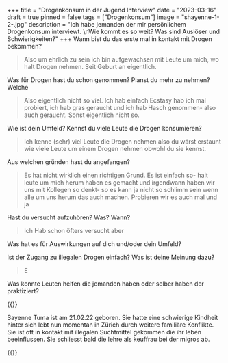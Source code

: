 +++
title = "Drogenkonsum in der Jugend Interview"
date = "2023-03-16"
draft = true
pinned = false
tags = ["Drogenkonsum"]
image = "shayenne-1-2-.jpg"
description = "Ich habe jemanden der mir persönlichem Drogenkonsum interviewt. \nWie kommt es so weit? Was sind Auslöser und Schwierigkeiten?"
+++
Wann bist du das erste mal in kontakt mit Drogen bekommen?

> Also um ehrlich zu sein ich bin aufgewachsen mit Leute um mich, wo halt Drogen nehmen. Seit Geburt an eigentlich.

Was für Drogen hast du schon genommen? Planst du mehr zu nehmen? Welche

> Also eigentlich nicht so viel. Ich hab einfach Ecstasy hab ich mal probiert, ich hab gras geraucht und ich hab Hasch genommen- also auch geraucht. Sonst eigentlich nicht so.

Wie ist dein Umfeld? Kennst du viele Leute die Drogen konsumieren?

> Ich kenne (sehr) viel Leute die Drogen nehmen also du wärst erstaunt wie viele Leute um einem Drogen nehmen obwohl du sie kennst.

Aus welchen gründen hast du angefangen?

> Es hat nicht wirklich einen richtigen Grund. Es ist einfach so- halt leute um mich herum haben es gemacht und irgendwann haben wir uns mit Kollegen so denkt- so es kann ja nicht so schlimm sein wenn alle um uns herum das auch machen. Probieren wir es auch mal und ja

Hast du versucht aufzuhören? Was? Wann?

> Ich Hab schon öfters versucht aber

Was hat es für Auswirkungen auf dich und/oder dein Umfeld?

>

Ist der Zugang zu illegalen Drogen einfach? Was ist deine Meinung dazu?

> E

Was konnte Leuten helfen die jemanden haben oder selber haben der praktiziert?

>

{{<box>}}

Sayenne Tuma ist am 21.02.22 geboren. Sie hatte eine schwierige Kindheit hinter sich lebt nun momentan in Zürich durch weitere familiäre Konflikte. Sie ist oft in kontakt mit illegalen Suchtmittel gekommen die ihr leben beeinflussen. Sie schliesst bald die lehre als keuffrau bei der migros ab. 

{{<box>}}